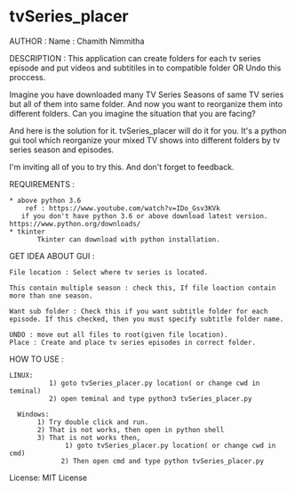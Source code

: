 # tvSeries_placer

AUTHOR :
   Name : Chamith Nimmitha

DESCRIPTION :
  This application can create folders for each tv series episode and put videos and subtitiles in to compatible folder OR Undo this proccess.

  Imagine you have downloaded many TV Series Seasons of same TV series but all of them into same folder. And now you want to reorganize them into different folders.
  Can you imagine the situation that you are facing?

  And here is the solution for it. tvSeries_placer will do it for you.
  It's a python gui tool which reorganize your mixed TV shows  into different folders by tv series season and episodes.

  I'm inviting all of you to try this. And don't forget to feedback.

REQUIREMENTS :

  	* above python 3.6
  		ref : https://www.youtube.com/watch?v=IDo_Gsv3KVk
 	   if you don't have python 3.6 or above download latest version. https://www.python.org/downloads/
	* tkinter
  	 	   Tkinter can download with python installation.

GET IDEA ABOUT GUI :

	File location : Select where tv series is located.

	This contain multiple season : check this, If file loaction contain more than one season.

	Want sub folder : Check this if you want subtitle folder for each episode. If this checked, then you must specify subtitle folder name.

	UNDO : move out all files to root(given file location).
	Place : Create and place tv series episodes in correct folder.


HOW TO USE :

  	LINUX:
    		  1) goto tvSeries_placer.py location( or change cwd in teminal)
    		  2) open teminal and type python3 tvSeries_placer.py

	  Windows:
   		   1) Try double click and run.
   		   2) That is not works, then open in python shell
   		   3) That is not works then,
    		      1) goto tvSeries_placer.py location( or change cwd in cmd)
     		     2) Then open cmd and type python tvSeries_placer.py


License:
  MIT License
